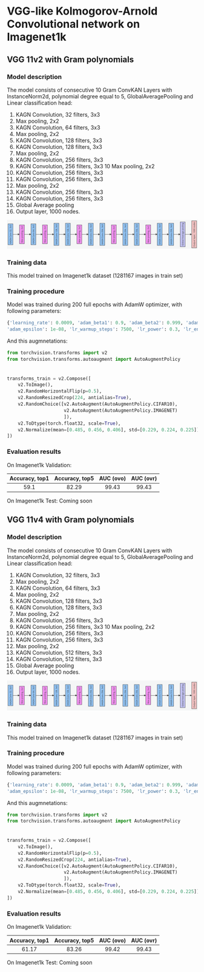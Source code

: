 # VGG-like Kolmogorov-Arnold Convolutional network on  Imagenet1k

## VGG 11v2 with Gram polynomials
### Model description

The model consists of consecutive 10 Gram ConvKAN Layers with InstanceNorm2d, polynomial degree equal to 5, GlobalAveragePooling and Linear classification head:

1. KAGN Convolution, 32 filters, 3x3
2. Max pooling, 2x2
3. KAGN Convolution, 64 filters, 3x3
4. Max pooling, 2x2
5. KAGN Convolution, 128 filters, 3x3
6. KAGN Convolution, 128 filters, 3x3
7. Max pooling, 2x2
8. KAGN Convolution, 256 filters, 3x3
9. KAGN Convolution, 256 filters, 3x3
10 Max pooling, 2x2
11. KAGN Convolution, 256 filters, 3x3
12. KAGN Convolution, 256 filters, 3x3
13. Max pooling, 2x2
14. KAGN Convolution, 256 filters, 3x3
15. KAGN Convolution, 256 filters, 3x3
16. Global Average pooling
17. Output layer, 1000 nodes.

![model image](https://github.com/IvanDrokin/torch-conv-kan/blob/main/assets/vgg_kagn_11_v2.png?raw=true)

### Training data
This model trained on Imagenet1k dataset (1281167 images in train set)

### Training procedure

Model was trained during 200 full epochs with AdamW optimizer, with following parameters:
```python
{'learning_rate': 0.0009, 'adam_beta1': 0.9, 'adam_beta2': 0.999, 'adam_weight_decay': 5e-06,
'adam_epsilon': 1e-08, 'lr_warmup_steps': 7500, 'lr_power': 0.3, 'lr_end': 1e-07, 'set_grads_to_none': False}
```
And this augmnetations:
```python
from torchvision.transforms import v2
from torchvision.transforms.autoaugment import AutoAugmentPolicy


transforms_train = v2.Compose([
    v2.ToImage(),
    v2.RandomHorizontalFlip(p=0.5),
    v2.RandomResizedCrop(224, antialias=True),
    v2.RandomChoice([v2.AutoAugment(AutoAugmentPolicy.CIFAR10),
                     v2.AutoAugment(AutoAugmentPolicy.IMAGENET)
                     ]),
    v2.ToDtype(torch.float32, scale=True),
    v2.Normalize(mean=[0.485, 0.456, 0.406], std=[0.229, 0.224, 0.225]),
])
```

### Evaluation results

On Imagenet1k Validation:

| Accuracy, top1 | Accuracy, top5 | AUC (ovo) | AUC (ovr) |
|:--------------:|:--------------:|:---------:|:---------:|
|      59.1      |      82.29     |   99.43   |   99.43   |

On Imagenet1k Test:
Coming soon


## VGG 11v4 with Gram polynomials
### Model description

The model consists of consecutive 10 Gram ConvKAN Layers with InstanceNorm2d, polynomial degree equal to 5, GlobalAveragePooling and Linear classification head:

1. KAGN Convolution, 32 filters, 3x3
2. Max pooling, 2x2
3. KAGN Convolution, 64 filters, 3x3
4. Max pooling, 2x2
5. KAGN Convolution, 128 filters, 3x3
6. KAGN Convolution, 128 filters, 3x3
7. Max pooling, 2x2
8. KAGN Convolution, 256 filters, 3x3
9. KAGN Convolution, 256 filters, 3x3
10 Max pooling, 2x2
11. KAGN Convolution, 256 filters, 3x3
12. KAGN Convolution, 256 filters, 3x3
13. Max pooling, 2x2
14. KAGN Convolution, 512 filters, 3x3
15. KAGN Convolution, 512 filters, 3x3
16. Global Average pooling
17. Output layer, 1000 nodes.

![model image](https://github.com/IvanDrokin/torch-conv-kan/blob/main/assets/vgg_kagn_11_v4.png?raw=true)

### Training data
This model trained on Imagenet1k dataset (1281167 images in train set)

### Training procedure

Model was trained during 200 full epochs with AdamW optimizer, with following parameters:
```python
{'learning_rate': 0.0009, 'adam_beta1': 0.9, 'adam_beta2': 0.999, 'adam_weight_decay': 5e-06,
'adam_epsilon': 1e-08, 'lr_warmup_steps': 7500, 'lr_power': 0.3, 'lr_end': 1e-07, 'set_grads_to_none': False}
```
And this augmnetations:
```python
from torchvision.transforms import v2
from torchvision.transforms.autoaugment import AutoAugmentPolicy


transforms_train = v2.Compose([
    v2.ToImage(),
    v2.RandomHorizontalFlip(p=0.5),
    v2.RandomResizedCrop(224, antialias=True),
    v2.RandomChoice([v2.AutoAugment(AutoAugmentPolicy.CIFAR10),
                     v2.AutoAugment(AutoAugmentPolicy.IMAGENET)
                     ]),
    v2.ToDtype(torch.float32, scale=True),
    v2.Normalize(mean=[0.485, 0.456, 0.406], std=[0.229, 0.224, 0.225]),
])
```

### Evaluation results

On Imagenet1k Validation:

| Accuracy, top1 | Accuracy, top5 | AUC (ovo) | AUC (ovr) |
|:--------------:|:--------------:|:---------:|:---------:|
|      61.17     |      83.26     |   99.42   |   99.43   |

On Imagenet1k Test:
Coming soon

